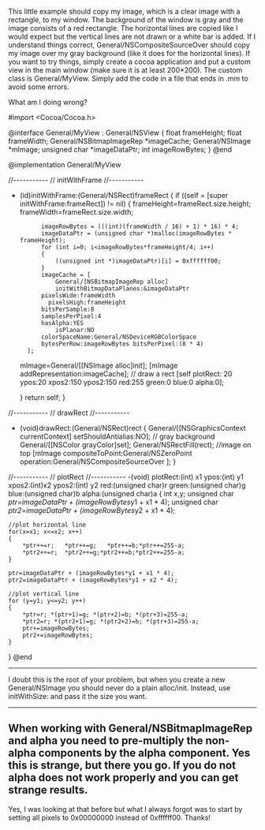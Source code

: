 This little example should copy my image, which is a clear image with a rectangle, to my window. The background of the window is gray and the image consists of a red rectangle.
The horizontal lines are copied like I would expect but the vertical lines are not drawn or a white bar is added.
If I understand things correct, General/NSCompositeSourceOver should copy my image over my gray background (like it does for the horizontal lines).
If you want to try things, simply create a cocoa application and put a custom view in the main window (make sure it is at least 200*200). 
The custom class is General/MyView. Simply add the code in a file that ends in .mm to avoid some errors.

What am I doing wrong?

    
#import <Cocoa/Cocoa.h>

@interface General/MyView : General/NSView
{
	float frameHeight;
	float frameWidth;
	General/NSBitmapImageRep *imageCache;
	General/NSImage *mImage;
	unsigned char *imageDataPtr;
	int imageRowBytes;
}
@end

@implementation General/MyView

//-----------
// initWithFrame
//-----------
- (id)initWithFrame:(General/NSRect)frameRect
{
	if ((self = [super initWithFrame:frameRect]) != nil) 
	{
		frameHeight=frameRect.size.height;
		frameWidth=frameRect.size.width;
		
			imageRowBytes = (((int)(frameWidth / 16) + 1) * 16) * 4;
			imageDataPtr = (unsigned char *)malloc(imageRowBytes * frameHeight);
			for (int i=0; i<imageRowBytes*frameHeight/4; i++) 
			{
				((unsigned int *)imageDataPtr)[i] = 0xffffff00;
			}
			imageCache = [
				General/[NSBitmapImageRep alloc] 
	    		initWithBitmapDataPlanes:&imageDataPtr
			pixelsWide:frameWidth
		      pixelsHigh:frameHeight
			bitsPerSample:8 
			samplesPerPixel:4	
			hasAlpha:YES 		
        		isPlanar:NO
			colorSpaceName:General/NSDeviceRGBColorSpace
			bytesPerRow:imageRowBytes bitsPerPixel:(8 * 4)
		];
	mImage=General/[[NSImage alloc]init];
	[mImage addRepresentation:imageCache];
	// draw a rect
	[self plotRect: 20 ypos:20 xpos2:150 ypos2:150 red:255 green:0 blue:0  alpha:0];

	}
	return self;
}

//-----------
// drawRect
//-----------
- (void)drawRect:(General/NSRect)rect
{
	General/[[NSGraphicsContext currentContext] setShouldAntialias:NO];
	// gray background
	General/[[NSColor grayColor]set];
	General/NSRectFill(rect);
	//image on top 
	[mImage compositeToPoint:General/NSZeroPoint operation:General/NSCompositeSourceOver ];
}

//-----------
// plotRect
//-----------
-(void) plotRect:(int) x1 ypos:(int) y1 xpos2:(int)x2 ypos2:(int) y2 red:(unsigned char)r green:(unsigned char)g blue:(unsigned char)b alpha:(unsigned char)a
{
	int x,y;
	unsigned char *ptr=imageDataPtr + (imageRowBytes*y1 + x1 * 4);
	unsigned char *ptr2=imageDataPtr + (imageRowBytes*y2 + x1 * 4);
	
	//plot horizontal line
	for(x=x1; x<=x2; x++)
	{
		*ptr++=r;	*ptr++=g;	*ptr++=b;*ptr++=255-a;
		*ptr2++=r;	*ptr2++=g;*ptr2++=b;*ptr2++=255-a;	
	}
	
	ptr=imageDataPtr + (imageRowBytes*y1 + x1 * 4);
	ptr2=imageDataPtr + (imageRowBytes*y1 + x2 * 4);

	//plot vertical line
	for (y=y1; y<=y2; y++)
	{
		*ptr=r; *(ptr+1)=g; *(ptr+2)=b; *(ptr+3)=255-a; 
		*ptr2=r; *(ptr2+1)=g; *(ptr2+2)=b; *(ptr+3)=255-a;
		ptr+=imageRowBytes; 
		ptr2+=imageRowBytes;
	}
	
}
@end


----
I doubt this is the root of your problem, but when you create a new General/NSImage you should never do a plain alloc/init. Instead, use     initWithSize: and pass it the size you want.

----
When working with General/NSBitmapImageRep and alpha you need to pre-multiply the non-alpha components by the alpha component.  Yes this is strange, but there you go.  If you do not alpha does not work properly and you can get strange results.
----
Yes, I was looking at that before but what I always forgot was to start by setting all pixels to 0x00000000 instead of 0xffffff00.
Thanks!